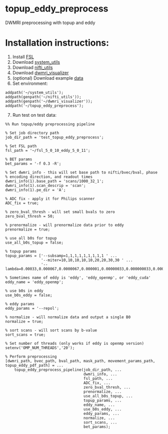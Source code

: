 # topup_eddy_preprocess
DWMRI preprocessing with topup and eddy

# Installation instructions:
1) Install [FSL](https://fsl.fmrib.ox.ac.uk/fsl/fslwiki)
2) Download [system_utils](https://github.com/justinblaber/system_utils)
3) Download [nifti_utils](https://github.com/justinblaber/nifti_utils)
4) Download [dwmri_visualizer](https://github.com/justinblaber/dwmri_visualizer)
5) (optional) Download example [data](http://justinblaber.org/downloads/dwmri_visualizer/data.zip)
6) Set environment:
```
addpath('~/system_utils');
addpath(genpath('~/nifti_utils'));
addpath(genpath('~/dwmri_visualizer'));
addpath('~/topup_eddy_preprocess');
```
7) Run test on test data:

```
%% Run topup/eddy preprocessing pipeline

% Set job directory path
job_dir_path = 'test_topup_eddy_preprocess';

% Set FSL path
fsl_path = '~/fsl_5_0_10_eddy_5_0_11';

% BET params
bet_params = '-f 0.3 -R';

% Set dwmri_info - this will set base path to nifti/bvec/bval, phase 
% encoding direction, and readout times
dwmri_info(1).base_path = 'scans/1000_32_1';
dwmri_info(1).scan_descrip = 'scan';
dwmri_info(1).pe_dir = 'A';

% ADC fix - apply it for Philips scanner
ADC_fix = true;

% zero_bval_thresh - will set small bvals to zero
zero_bval_thresh = 50;

% prenormalize - will prenormalize data prior to eddy
prenormalize = true;

% use all b0s for topup
use_all_b0s_topup = false;

% topup params
topup_params = ['--subsamp=1,1,1,1,1,1,1,1,1 ' ...
                '--miter=10,10,10,10,10,20,20,30,30 ' ...
                '--lambda=0.00033,0.000067,0.0000067,0.000001,0.00000033,0.000000033,0.0000000033,0.000000000033,0.00000000000067'];

% Sometimes name of eddy is 'eddy', 'eddy_openmp', or 'eddy_cuda'
eddy_name = 'eddy_openmp';

% use b0s in eddy
use_b0s_eddy = false;

% eddy params
eddy_params = '--repol';

% normalize - will normalize data and output a single B0
normalize = true;

% sort scans - will sort scans by b-value
sort_scans = true;

% Set number of threads (only works if eddy is openmp version)
setenv('OMP_NUM_THREADS','20');

% Perform preprocessing
[dwmri_path, bvec_path, bval_path, mask_path, movement_params_path, topup_eddy_pdf_path] = ...
    topup_eddy_preprocess_pipeline(job_dir_path, ...
                                   dwmri_info, ...
                                   fsl_path, ...
                                   ADC_fix, ...
                                   zero_bval_thresh, ...
                                   prenormalize, ...
                                   use_all_b0s_topup, ...
                                   topup_params, ...
                                   eddy_name, ...
                                   use_b0s_eddy, ...
                                   eddy_params, ...
                                   normalize, ...
                                   sort_scans, ...
                                   bet_params);
```
